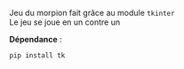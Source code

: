 Jeu du morpion fait grâce au module `tkinter`  
Le jeu se joue en un contre un

**Dépendance** : 
```bash
pip install tk
```
